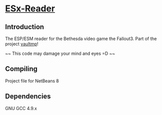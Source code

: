 [ESx-Reader][github]
====================

Introduction
------------

The ESP/ESM reader for the Bethesda video game the Fallout3. Part of the project
[vaultmp][vmp]!

~~ This code may damage your mind and eyes =D ~~

Compiling
---------

Project file for NetBeans 8

Dependencies
------------

GNU GCC 4.9.x

[github]: <github.com/koncord/esx-reader>
[vmp]: <github.com/foxtacles/vaultmp>
